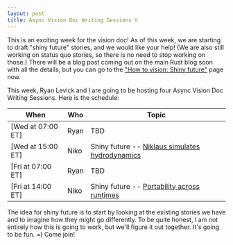 ```yaml
---
layout: post
title: Async Vision Doc Writing Sessions V
---
```


This is an exciting week for the vision doc! As of this week, we are starting to
draft "shiny future" stories, and we would like your help! (We are also still
working on status quo stories, so there is no need to stop working on those.)
There will be a blog post coming out on the main Rust blog soon with all the
details, but you can go to the ["How to vision: Shiny future"] page now.

This week, Ryan Levick and I are going to be hosting four Async
Vision Doc Writing Sessions. Here is the schedule:

| When | Who | Topic |
| --- | --- | --- |
| [Wed at 07:00 ET] | Ryan | TBD |
| [Wed at 15:00 ET] | Niko | Shiny future -- [Niklaus simulates hydrodynamics] |
| [Fri at 07:00 ET] | Ryan | TBD |
| [Fri at 14:00 ET] | Niko | Shiny future -- [Portability across runtimes] |

The idea for shiny future is to start by looking at the existing stories we 
have and to imagine how they might go differently. To be quite honest,
I am not entirely how this is going to work, but we'll figure it out together.
It's going to be fun. =) Come join!

[Portability across runtimes]: https://github.com/rust-lang/wg-async-foundations/issues/45
["How to vision: Shiny future"]: https://rust-lang.github.io/wg-async-foundations/vision/how_to_vision/shiny_future.html
[Niklaus simulates hydrodynamics]: https://rust-lang.github.io/wg-async-foundations/vision/status_quo/niklaus_simulates_hydrodynamics.html